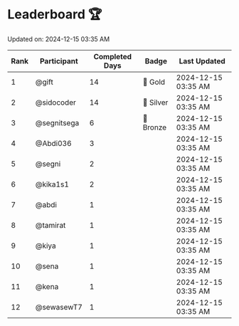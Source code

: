 # Leaderboard 🏆

Updated on: 2024-12-15 03:35 AM

| Rank | Participant       | Completed Days | Badge      | Last Updated         |
|------|-------------------|----------------|------------|----------------------|
| 1    | @gift             | 14             | 🏅 Gold     | 2024-12-15 03:35 AM |
| 2    | @sidocoder        | 14             | 🥈 Silver   | 2024-12-15 03:35 AM |
| 3    | @segnitsega       | 6              | 🥉 Bronze   | 2024-12-15 03:35 AM |
| 4    | @Abdi036          | 3              |            | 2024-12-15 03:35 AM |
| 5    | @segni            | 2              |            | 2024-12-15 03:35 AM |
| 6    | @kika1s1          | 2              |            | 2024-12-15 03:35 AM |
| 7    | @abdi             | 1              |            | 2024-12-15 03:35 AM |
| 8    | @tamirat          | 1              |            | 2024-12-15 03:35 AM |
| 9    | @kiya             | 1              |            | 2024-12-15 03:35 AM |
| 10   | @sena             | 1              |            | 2024-12-15 03:35 AM |
| 11   | @kena             | 1              |            | 2024-12-15 03:35 AM |
| 12   | @sewasewT7        | 1              |            | 2024-12-15 03:35 AM |
